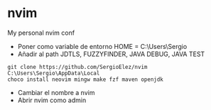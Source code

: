 # nvim
My personal nvim conf
- Poner como variable de entorno HOME = C:\Users\Sergio
- Añadir al path JDTLS, FUZZYFINDER, JAVA DEBUG, JAVA TEST


``git clone https://github.com/SergioElez/nvim C:\Users\Sergio\AppData\Local`` <br/>
``choco install neovim mingw make fzf maven openjdk`` 

- Cambiar el nombre a nvim
- Abrir nvim como admin
